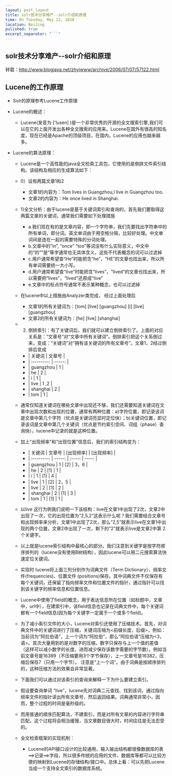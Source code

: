 ```yaml
---
layout: post_layout
title: solr技术分享难产--solr介绍和原理
time: On Tuesday, May 22, 2018
location: BeiJing
pulished: true
excerpt_separator: "```"
---
```


## solr技术分享难产--solr介绍和原理
转载：http://www.blogjava.net/zhyiwww/archive/2006/07/07/57122.html
## Lucene的工作原理
* Solr的原理参考Lucene工作原理
* Lucene的概述：
    * Lucene(发音为 ['lusen] )是一个非常优秀的开源的全文搜索引擎,我们可以在它的上面开发出各种全文搜索的应用来。Lucene在国外有很高的知名度，现在已经是Apache的顶级项目，在国内，Lucene的应用也越来越多。

* Lucene的算法原理：

    * Lucene是一个高性能的java全文检索工具包，它使用的是倒排文件索引结构。该结构及相应的生成算法如下：
    * 0）设有两篇文章1和2
        * 文章1的内容为：Tom lives in Guangzhou,I live in Guangzhou too.
        * 文章2的内容为：He once lived in Shanghai.

    * 1)全文分析：由于lucene是基于关键词索引和查询的，首先我们要取得这两篇文章的关键词，通常我们需要如下处理措施
        * a.我们现在有的是文章内容，即一个字符串，我们先要找出字符串中的所有单词，即分词。英文单词由于用空格分隔，比较好处理。中文单词间是连在一起的需要特殊的分词处理。
        * b.文章中的”in”, “once” “too”等词没有什么实际意义，中文中的“的”“是”等字通常也无具体含义，这些不代表概念的词可以过滤掉
        * c.用户通常希望查“He”时能把含“he”，“HE”的文章也找出来，所以所有单词需要统一大小写。
        * d.用户通常希望查“live”时能把含“lives”，“lived”的文章也找出来，所以需要把“lives”，“lived”还原成“live”
        * e.文章中的标点符号通常不表示某种概念，也可以过滤掉
    * 在lucene中以上措施由Analyzer类完成， 经过上面处理后
        * 文章1的所有关键词为：[tom] [live] [guangzhou] [i] [live] [guangzhou]
        * 文章2的所有关键词为：[he] [live] [shanghai]
    * 2) 倒排索引：有了关键词后，我们就可以建立倒排索引了。上面的对应关系是：“文章号”对“文章中所有关键词”。倒排索引把这个关系倒过来，变成：“关键词”对“拥有该关键词的所有文章号”。文章1，2经过倒排后变成

        * | 关键词        | 文章号    |
        * | :--------:   | -----:   |
        * | guangzhou        | 1      |
        * | he        | 2      |
        * | i        | 1      |
        * | live        | 1 ,2     |
        * | shanghai        | 2      |
        * | tom        | 1      |

    * 通常仅知道关键词在哪些文章中出现还不够，我们还需要知道关键词在文章中出现次数和出现的位置，通常有两种位置：a)字符位置，即记录该词是文章中第几个字符（优点是关键词亮显时定位快）；b)关键词位置，即记录该词是文章中第几个关键词（优点是节约索引空间、词组（phase）查询快），lucene中记录的就是这种位置。
    * 加上“出现频率”和“出现位置”信息后，我们的索引结构变为：

        * | 关键词        | 文章号    |  [出现频率]  |  [出现频率]  |
        * | :--------:   | -----:   | :----: | ----: |
        * | guangzhou        | 1      |   [2]    |   3，6    |
        * | he        | 2      |   [1]    |  1    |
        * | i        | 1      |   [1]    |  4    |
        * | live        | 1      |   [2]    |   2，5    |
        * | live        | 2      |   [1]    |  2    |
        * | shanghai        | 2      |   [1]    |  3    |
        * | tom        | 1      |   [1]    |   1    |
    * 以live 这行为例我们说明一下该结构：live在文章1中出现了2次，文章2中出现了一次，它的出现位置为“2,5,2”这表示什么呢？我们需要结合文章号和出现频率来分析，文章1中出现了2次，那么“2,5”就表示live在文章1中出现的两个位置，文章2中出现了一次，剩下的“2”就表示live是文章2中第 2个关键字。
    * 以上就是lucene索引结构中最核心的部分。我们注意到关键字是按字符顺序排列的（lucene没有使用B树结构），因此lucene可以用二元搜索算法快速定位关键词。
    * 实现时 lucene将上面三列分别作为词典文件（Term Dictionary）、频率文件(frequencies)、位置文件 (positions)保存。其中词典文件不仅保存有每个关键词，还保留了指向频率文件和位置文件的指针，通过指针可以找到该关键字的频率信息和位置信息。
    * Lucene中使用了field的概念，用于表达信息所在位置（如标题中，文章中，url中），在建索引中，该field信息也记录在词典文件中，每个关键词都有一个field信息(因为每个关键字一定属于一个或多个field)。
    * 为了减小索引文件的大小，Lucene对索引还使用了压缩技术。首先，对词典文件中的关键词进行了压缩，关键词压缩为<前缀长度，后缀>，例如：当前词为“阿拉伯语”，上一个词为“阿拉伯”，那么“阿拉伯语”压缩为<3，语>。其次大量用到的是对数字的压缩，数字只保存与上一个值的差值（这样可以减小数字的长度，进而减少保存该数字需要的字节数）。例如当前文章号是16389（不压缩要用3个字节保存），上一文章号是16382，压缩后保存7（只用一个字节）。 注意是“上一个词”。由于词典是按顺序排列的，这种压缩方法的效果会非常显著。
    * 下面我们可以通过对该索引的查询来解释一下为什么要建立索引。
    * 假设要查询单词 “live”，lucene先对词典二元查找、找到该词，通过指向频率文件的指针读出所有文章号，然后返回结果。词典通常非常小，因而，整个过程的时间是毫秒级的。
    * 而用普通的顺序匹配算法，不建索引，而是对所有文章的内容进行字符串匹配，这个过程将会相当缓慢，当文章数目很大时，时间往往是无法忍受的。
    * 全文检索框架的实现机制：
        * Lucene的API接口设计的比较通用，输入输出结构都很像数据库的表==>记录==>字段，所以很多传统的应用的文件、数据库等都可以比较方便的映射到Lucene的存储结构/接口中。总体上看：可以先把Lucene当成一个支持全文索引的数据库系统。





